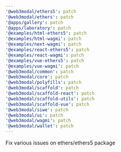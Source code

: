 ```yaml
---
'@web3modal/ethers5': patch
'@web3modal/ethers': patch
'@apps/gallery': patch
'@apps/laboratory': patch
'@examples/html-ethers5': patch
'@examples/html-wagmi': patch
'@examples/next-wagmi': patch
'@examples/react-ethers5': patch
'@examples/react-wagmi': patch
'@examples/vue-ethers5': patch
'@examples/vue-wagmi': patch
'@web3modal/common': patch
'@web3modal/core': patch
'@web3modal/polyfills': patch
'@web3modal/scaffold': patch
'@web3modal/scaffold-react': patch
'@web3modal/scaffold-utils': patch
'@web3modal/scaffold-vue': patch
'@web3modal/siwe': patch
'@web3modal/ui': patch
'@web3modal/wagmi': patch
'@web3modal/wallet': patch
---
```


Fix various issues on ethers/ethers5 package
